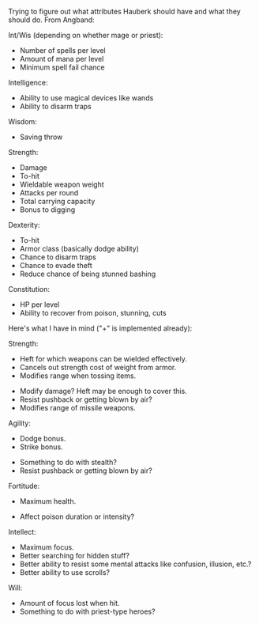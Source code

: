 Trying to figure out what attributes Hauberk should have and what they should
do. From Angband:

Int/Wis (depending on whether mage or priest):
- Number of spells per level
- Amount of mana per level
- Minimum spell fail chance

Intelligence:
- Ability to use magical devices like wands
- Ability to disarm traps

Wisdom:
- Saving throw

Strength:
- Damage
- To-hit
- Wieldable weapon weight
- Attacks per round
- Total carrying capacity
- Bonus to digging

Dexterity:
- To-hit
- Armor class (basically dodge ability)
- Chance to disarm traps
- Chance to evade theft
- Reduce chance of being stunned bashing

Constitution:
- HP per level
- Ability to recover from poison, stunning, cuts

Here's what I have in mind ("+" is implemented already):

Strength:
+ Heft for which weapons can be wielded effectively.
+ Cancels out strength cost of weight from armor.
+ Modifies range when tossing items.
- Modify damage? Heft may be enough to cover this.
- Resist pushback or getting blown by air?
- Modifies range of missile weapons.

Agility:
+ Dodge bonus.
+ Strike bonus.
- Something to do with stealth?
- Resist pushback or getting blown by air?

Fortitude:
+ Maximum health.
- Affect poison duration or intensity?

Intellect:
- Maximum focus.
- Better searching for hidden stuff?
- Better ability to resist some mental attacks like confusion, illusion, etc.?
- Better ability to use scrolls?

Will:
- Amount of focus lost when hit.
- Something to do with priest-type heroes?
